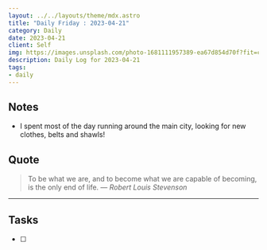```yaml
---
layout: ../../layouts/theme/mdx.astro
title: "Daily Friday : 2023-04-21"
category: Daily
date: 2023-04-21
client: Self
img: https://images.unsplash.com/photo-1681111957389-ea67d854d70f?fit=crop&q=85&w=1400&h=700
description: Daily Log for 2023-04-21
tags:
- daily
---
```


## Notes

- I spent most of the day running around the main city, looking for new clothes, belts and shawls!

## Quote

> To be what we are, and to become what we are capable of becoming, is the only end of life.
> — <cite>Robert Louis Stevenson</cite>

---

## Tasks

- [ ]